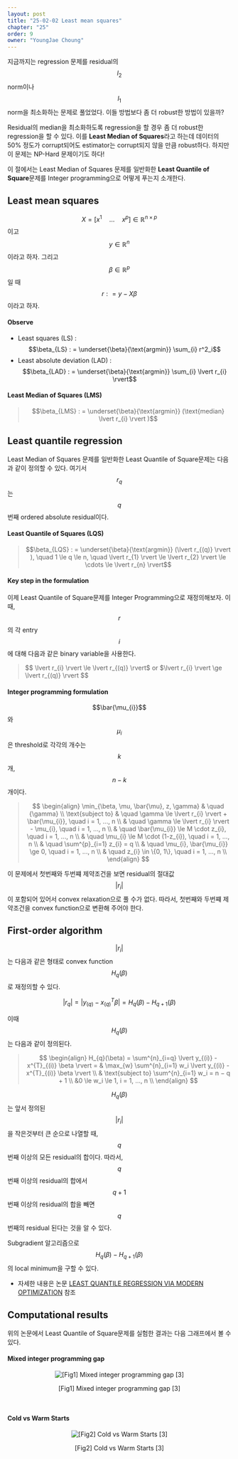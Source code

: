 ```yaml
---
layout: post
title: "25-02-02 Least mean squares"
chapter: "25"
order: 9
owner: "YoungJae Choung"
---
```


지금까지는 regression 문제를 residual의 $$l_2$$ norm이나 $$l_1$$ norm을 최소화하는 문제로 풀었었다. 이들 방법보다 좀 더 robust한 방법이 있을까?

Residual의 median을 최소화하도록 regression을 할 경우 좀 더 robust한 regression을 할 수 있다. 이를 **Least Median of Squares**라고 하는데 데이터의 50% 정도가 corrupt되어도 estimator는 corrupt되지 않을 만큼 robust하다. 하지만 이 문제는 NP-Hard 문제이기도 하다!

이 절에서는 Least Median of Squares 문제를 일반화한 **Least Quantile of Square**문제를 Integer programming으로 어떻게 푸는지 소개한다.
## Least mean squares
$$X = [x^{1} \quad \dotsc \quad x^{p}] \in \mathbb{R}^{n×p}$$이고 $$y \in \mathbb{R}^{n}$$이라고 하자. 그리고 $$\beta \in \mathbb{R}^{p} $$일 때 $$r : = y - X\beta $$이라고 하자.

#### Observe
* Least squares (LS) : $$\beta_{LS} : = \underset{\beta}{\text{argmin}} \sum_{i} r^2_i$$
* Least absolute deviation (LAD) : $$\beta_{LAD} : = \underset{\beta}{\text{argmin}} \sum_{i} \lvert r_{i} \rvert$$
#### Least Median of Squares (LMS)
>$$\beta_{LMS} : = \underset{\beta}{\text{argmin}} (\text{median} \lvert r_{i} \rvert )$$

## Least quantile regression
Least Median of Squares 문제를 일반화한 Least Quantile of Square문제는 다음과 같이 정의할 수 있다. 여기서 $$r_{q}$$는 $$q$$번째 ordered absolute residual이다.
#### Least Quantile of Squares (LQS)
>$$\beta_{LQS} : = \underset{\beta}{\text{argmin}} (\lvert r_{(q)} \rvert ), \quad 1 \le q \le n, \quad \lvert r_{1} \rvert \le \lvert r_{2} \rvert \le \cdots \le \lvert r_{n} \rvert$$

#### Key step in the formulation
이제 Least Quantile of Square문제를 Integer Programming으로 재정의해보자. 이때, $$r$$의 각 entry $$i$$에 대해 다음과 같은 binary variable을 사용한다.

>$$ \lvert r_{i} \rvert \le \lvert r_{(q)} \rvert$ or $\lvert r_{i} \rvert \ge \lvert r_{(q)} \rvert $$

#### Integer programming formulation
$$\bar{\mu_{i}}$$와 $$\mu_{i}$$은 threshold로 각각의 개수는 $$k$$개, $$n-k$$개이다.

> $$
> \begin{align}
>   \min_{\beta, \mu, \bar{\mu}, z, \gamma} & \quad {\gamma} \\
>   \text{subject to} & \quad  \gamma \le \lvert r_{i} \rvert + \bar{\mu_{i}}, \quad i = 1, ..., n \\
>   & \quad  \gamma \le \lvert r_{i} \rvert -  \mu_{i}, \quad i = 1, ..., n \\
>   & \quad \bar{\mu_{i}} \le M \cdot z_{i}, \quad i = 1, ..., n \\
>   & \quad \mu_{i} \le M \cdot (1-z_{i}), \quad i = 1, ..., n \\
>   & \quad \sum^{p}_{i=1} z_{i} = q \\
>   & \quad \mu_{i}, \bar{\mu_{i}} \ge 0, \quad i = 1, ..., n \\
>   & \quad z_{i} \in \{0, 1\},  \quad i = 1, ..., n \\
> \end{align}
> $$

이 문제에서 첫번째와 두번쨰 제약조건을 보면 residual의 절대값 $$\lvert r_{i} \rvert$$이 포함되어 있어서 convex relaxation으로 풀 수가 없다. 따라서, 첫번째와 두번쨰 제약조건을 convex function으로 변환해 주어야 한다.


## First-order algorithm
$$\lvert r_{i} \rvert$$는 다음과 같은 형태로 convex function $$H_{q}(\beta)$$로 재정의할 수 있다.
>
$$ \lvert r_{q} \rvert = \lvert y_{(q)} - x^{T}_{(q)} \beta \rvert = H_{q}(\beta) - H_{q+1}(\beta)$$

이때 $$H_{q}(\beta)$$는 다음과 같이 정의된다.

> $$
> \begin{align}
> H_{q}(\beta) = \sum^{n}_{i=q} \lvert y_{(i)} - x^{T}_{(i)} \beta \rvert  = &
> \max_{w} \sum^{n}_{i=1} w_i \lvert y_{(i)} - x^{T}_{(i)} \beta \rvert \\
> & \text{subject to} \sum^{n}_{i=1}  w_i  = n − q + 1 \\
> &0 \le w_i \le 1, i = 1, ..., n \\
> \end{align}
> $$

$$H_{q}(\beta)$$는 앞서 정의된 $$\lvert r_{i} \rvert$$을 작은것부터 큰 순으로 나열할 때, $$q$$번째 이상의 모든 residual의 합이다. 따라서, $$q$$번째 이상의 residual의 합에서 $$q+1$$번째 이상의 residual의 합을 빼면 $$q$$번째의 residual 된다는 것을 알 수 있다.

Subgradient 알고리즘으로 $$H_{q}(\beta) - H_{q+1}(\beta)$$의 local minimum을 구할 수 있다.

* 자세한 내용은 논문 [LEAST QUANTILE REGRESSION VIA MODERN OPTIMIZATION](https://arxiv.org/pdf/1310.8625.pdf) 참조
## Computational results
위의 논문에서  Least Quantile of Square문제를 실험한 결과는 다음 그래프에서 볼 수 있다.

#### Mixed integer programming gap
<figure class="image" style="align: center;">
<p align="center">
  <img src="{{ site.baseurl }}/img/chapter_img/chapter25/25_01_06_LQS_results1.png" alt="[Fig1] Mixed integer programming gap [3]">
  <figcaption style="text-align: center;">[Fig1] Mixed integer programming gap [3]</figcaption>
</p>
</figure>
<br>

#### Cold vs Warm Starts
<figure class="image" style="align: center;">
<p align="center">
  <img src="{{ site.baseurl }}/img/chapter_img/chapter25/25_01_07_LQS_results2.png" alt="[Fig2] Cold vs Warm Starts [3]">
  <figcaption style="text-align: center;">[Fig2] Cold vs Warm Starts [3]</figcaption>
</p>
</figure>
<br>
